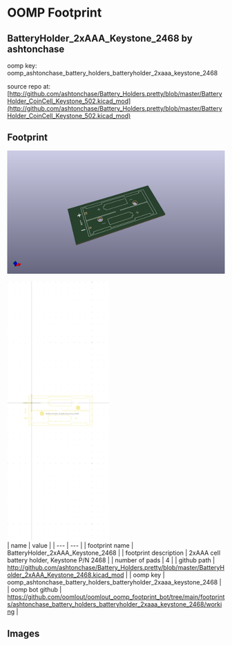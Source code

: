 # OOMP Footprint  
## BatteryHolder_2xAAA_Keystone_2468  by ashtonchase  
  
oomp key: oomp_ashtonchase_battery_holders_batteryholder_2xaaa_keystone_2468  
  
source repo at: [http://github.com/ashtonchase/Battery_Holders.pretty/blob/master/BatteryHolder_CoinCell_Keystone_502.kicad_mod](http://github.com/ashtonchase/Battery_Holders.pretty/blob/master/BatteryHolder_CoinCell_Keystone_502.kicad_mod)  
## Footprint  
  
[![working_kicad_pcb_3d.png](working_kicad_pcb_3d_600.png)](working_kicad_pcb_3d.png)  
  
[![working.png](working_600.png)](working.png)  
| name | value | 
| --- | --- | 
| footprint name | BatteryHolder_2xAAA_Keystone_2468 | 
| footprint description | 2xAAA cell battery holder, Keystone P/N 2468 | 
| number of pads | 4 | 
| github path | http://github.com/ashtonchase/Battery_Holders.pretty/blob/master/BatteryHolder_2xAAA_Keystone_2468.kicad_mod | 
| oomp key | oomp_ashtonchase_battery_holders_batteryholder_2xaaa_keystone_2468 | 
| oomp bot github | https://github.com/oomlout/oomlout_oomp_footprint_bot/tree/main/footprints/ashtonchase_battery_holders_batteryholder_2xaaa_keystone_2468/working | 
## Images  
